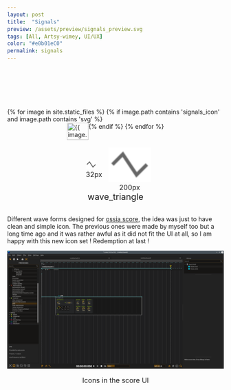 ```yaml
---
layout: post
title:  "Signals"
preview: /assets/preview/signals_preview.svg
tags: [All, Artsy-wimey, UI/UX]
color: "#e0b01eC0"
permalink: signals
---
```

<script>
function displayImage(link) {
  document.getElementById("display32").src = link;
  document.getElementById("display").src = link;
  
  const path = link.split('/'); 
  const filename = path[path.length-1];// get only the file name
  const name_without_extension = filename.split('.');
  
  document.getElementById("icon_title").innerHTML = name_without_extension[0];
}
</script>
<div style="text-align: center; width:100%;height:20px; background: url('/assets/signals_icon/wave_sample_and_hold_off.svg');">
</div>
<div style="text-align: center; width:100%;height:20px; background: url('/assets/signals_icon/wave_sin_on.svg');">
</div>
<div style="text-align: center; width:100%;height:20px; background: url('/assets/signals_icon/wave_square_off.svg');">
</div>
<br/>
<br/>
<div class="icon-grid" style="display: flex; flex-wrap: wrap; justify-content: center;">
{% for image in site.static_files %}
    {% if image.path contains 'signals_icon' and image.path contains 'svg' %}
<img src="{{ image.path }}" width="50px" height="40px" title="{{ image.path }}" onclick="displayImage(this.src)" style="cursor: url('/icons_svg/hand_link.svg'), auto;
" />
    {% endif %}
{% endfor %}
</div>

<br/>
<div style="display: flex; justify-content: center; align-items: center; flex-wrap: wrap;">
    <figure style="padding: 1em; margin: 0;">
        <img id="display32" src="assets/signals_icon/wave_triangle_off.svg" width="25px" height="20px"/>
        <figcaption id="caption_small" style="text-align:center; font-size: 16px;">32px</figcaption>
    </figure>
    <figure style="margin: 0;">
        <img id="display" src="assets/signals_icon/wave_triangle_off.svg" width="100px" height="80px"/>
        <figcaption id="caption" style="text-align:center; font-size: 16px;">200px</figcaption>
    </figure>
</div>
<figcaption id="icon_title" style="text-align:center; font-size: 20px;">wave_triangle</figcaption>
<br/>

Different wave forms designed for [ossia score](https://github.com/OSSIA/score), the idea was just to have clean and simple icon. The previous ones were made by myself too but a long time ago and it was rather awful as it did not fit the UI at all, so I am happy with this new icon set ! Redemption at last !
<p align="center">
    <img src="/assets/signals_icon/signals_ui.png"/>
    <figcaption id="caption" style="text-align:center; font-size: 16px;">Icons in the score UI</figcaption>
</p>

<br/>
<br/>
<div style="text-align: center; width:100%;height:20px; background: url('/assets/signals_icon/wave_sample_and_hold_off.svg');">
</div>
<div style="text-align: center; width:100%;height:20px; background: url('/assets/signals_icon/wave_sin_on.svg');">
</div>
<div style="text-align: center; width:100%;height:20px; background: url('/assets/signals_icon/wave_square_off.svg');">
</div>
